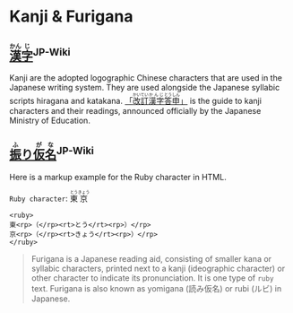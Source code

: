 # Kanji & Furigana

## [<ruby>漢<rp>（</rp><rt>かん</rt><rp>）</rp>字<rp>（</rp><rt>じ</rt><rp>）</rp></ruby>](https://ja.wikipedia.org/wiki/日本における漢字)<sup>JP-Wiki</sup>

Kanji are the adopted logographic Chinese characters that are used in the Japanese writing system. They are used alongside the Japanese syllabic scripts hiragana and katakana. [「<ruby>改訂<rp>（</rp><rt>かいてい</rt><rp>）</rp>漢字<rp>（</rp><rt>かんじ</rt><rp>）</rp>答申<rp>（</rp><rt>とうしん</rt><rp>）</rp></ruby>」](https://web.archive.org/web/20130612203642/http://www.bunka.go.jp/bunkashingikai/soukai/pdf/kaitei_kanji_toushin.pdf) is the guide to kanji characters and their readings, announced officially by the Japanese Ministry of Education.

## [<ruby>振<rp>（</rp><rt>ふ</rt><rp>）</rp>り<rp>（</rp><rt></rt><rp>）</rp>仮<rp>（</rp><rt>が</rt><rp>）</rp>名<rp>（</rp><rt>な</rt><rp>）</rp></ruby>](https://ja.wikipedia.org/wiki/振り仮名)<sup>JP-Wiki</sup>

Here is a markup example for the Ruby character in HTML.

`Ruby character`: <ruby>東<rp>（</rp><rt>とう</rt><rp>）</rp>京<rp>（</rp><rt>きょう</rt><rp>）</rp></ruby>

	<ruby>
	東<rp>（</rp><rt>とう</rt><rp>）</rp>
	京<rp>（</rp><rt>きょう</rt><rp>）</rp>
	</ruby>

>Furigana is a Japanese reading aid, consisting of smaller kana or syllabic characters, printed next to a kanji (ideographic character) or other character to indicate its pronunciation. It is one type of `ruby` text. Furigana is also known as yomigana (読み仮名) or rubi (ルビ) in Japanese. 